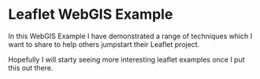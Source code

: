 # Leaflet WebGIS Example

In this WebGIS Example I have demonstrated a range of techniques which I want to share to help others jumpstart their Leaflet project.

Hopefully I will starty seeing more interesting leaflet examples once I put this out there.